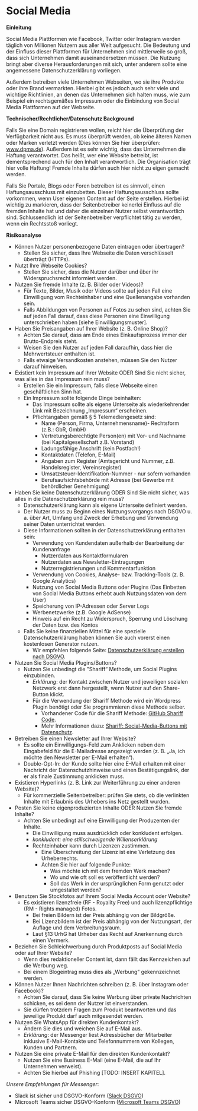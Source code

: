# Social Media
**Einleitung**

Social Media Plattformen wie Facebook, Twitter oder Instagram werden täglich von Millionen Nutzern aus aller Welt aufgesucht. Die Bedeutung und der Einfluss dieser Plattformen für Unternehmen sind mittlerweile so groß, dass sich Unternehmen damit auseinandersetzen müssen.
Die Nutzung bringt aber diverse Herausforderungen mit sich, unter anderem sollte eine angemessene Datenschutzerklärung vorliegen.

Außerdem betreiben viele Unternehmen Webseiten, wo sie ihre Produkte oder ihre Brand vermarkten. Hierbei gibt es jedoch auch sehr viele und wichtige Richtlinien, an denen das Unternehmen sich halten muss, wie zum Beispiel ein rechtsgemäßes Impressum oder die Einbindung von Social Media Plattformen auf der Webseite.

**Technischer/Rechtlicher/Datenschutz Background**

Falls Sie eine Domain registrieren wollen, reicht hier die Überprüfung der Verfügbarkeit nicht aus. Es muss überprüft werden, ob keine älteren Namen oder Marken verletzt werden (Dies können Sie hier überprüfen: www.dpma.de).
Außerdem ist es sehr wichtig, dass das Unternehmen die Haftung verantwortet. Das heißt, wer eine Website betreibt, ist dementsprechend auch für den Inhalt verantwortlich. Die Organisation trägt hier volle Haftung!
Fremde Inhalte dürfen auch hier nicht zu eigen gemacht werden.

Falls Sie Portale, Blogs oder Foren betreiben ist es sinnvoll, einen Haftungsausschluss mit einzubetten. Dieser Haftungsausschluss sollte vorkommen, wenn User eigenen Content auf der Seite erstellen. Hierbei ist wichtig zu markieren, dass der Seitenbetreiber keinerlei Einfluss auf die fremden Inhalte hat und daher die einzelnen Nutzer selbst verantwortlich sind. Schlussendlich ist der Seitenbetreiber verpflichtet tätig zu werden, wenn ein Rechtsstoß vorliegt.

**Risikoanalyse**

* Können Nutzer personenbezogene Daten eintragen oder übertragen?
  * Stellen Sie sicher, dass Ihre Webseite die Daten verschlüsselt überträgt (HTTPs).
* Nutzt Ihre Webseite Cookies?
  * Stellen Sie sicher, dass die Nutzer darüber und über ihr Widerspruchsrecht informiert werden.
* Nutzen Sie fremde Inhalte (z. B. Bilder oder Videos)?
	* Für Texte, Bilder, Musik oder Videos sollte auf jeden Fall eine Einwilligung vom Rechteinhaber und eine Quellenangabe vorhanden sein.
	* Falls Abbildungen von Personen auf Fotos zu sehen sind, achten Sie auf jeden Fall darauf, dass diese Personen eine Einwilligung unterschrieben haben [siehe Einwilligungsmuster].
* Haben Sie Preisangaben auf Ihrer Website (z. B. Online Shop)?
	* Achten Sie darauf, dass am Ende eines Einkaufsprozess immer der Brutto-Endpreis steht.
	* Weisen Sie den Nutzer auf jeden Fall daraufhin, dass hier die Mehrwertsteuer enthalten ist.
	* Falls etwaige Versandkosten anstehen, müssen Sie den Nutzer darauf hinweisen.
* Existiert kein Impressum auf Ihrer Website ODER
Sind Sie nicht sicher, was alles in das Impressum rein muss?
	* Erstellen Sie ein Impressum, falls diese Webseite einen geschäftlichen Sinn hat.
	* Ein Impressum sollte folgende Dinge beinhalten:
		* Das Impressum sollte als eigene Unterseite als wiederkehrender Link mit Bezeichnung „Impressum“ erscheinen.
		* Pflichtangaben gemäß § 5 Telemediengesetz sind:
			* Name (Person, Firma, Unternehmensname)- Rechtsform (z.B.: GbR, GmbH)
			* Vertretungsberechtigte Person(en) mit Vor- und Nachname (bei Kapitalgesellschaft z.B. Vorstand)
			* Ladungsfähige Anschrift (kein Postfach!)
			* Kontaktdaten (Telefon, E-Mail)
			* Angaben zum Register (Amtsgericht und Nummer, z.B. Handelsregister, Vereinsregister)
			* Umsatzsteuer-Identifikation-Nummer - nur sofern vorhanden
			* Berufsaufsichtsbehörde mit Adresse (bei Gewerbe mit behördlicher Genehmigung)
* Haben Sie keine Datenschutzerklärung ODER
Sind Sie nicht sicher, was alles in die Datenschutzerklärung rein muss?
	* Datenschutzerklärung kann als eigene Unterseite definiert werden.
	* Der Nutzer muss zu Beginn eines Nutzungsvorgangs nach DSGVO u. a. über Art, Umfang und Zweck der Erhebung und Verwendung seiner Daten unterrichtet werden.
	* Diese Informationen sollten in der Datenschutzerklärung enthalten sein:
		* Verwendung von Kundendaten außerhalb der Bearbeitung der Kundenanfrage
			* Nutzerdaten aus Kontaktformularen
			* Nutzerdaten aus Newsletter-Eintragungen
			* Nutzerregistrierungen und Kommentarfunktion
		* Verwendung von Cookies, Analyse- bzw. Tracking-Tools (z. B. Google Analytics)
		* Nutzung von Social Media Buttons oder Plugins (Das Einbetten von Social Media Buttons erhebt auch Nutzungsdaten von dem User)
		* Speicherung von IP-Adressen oder Server Logs
		* Werbenetzwerke (z.B. Google AdSense)
		* Hinweis auf ein Recht zu Widerspruch, Sperrung und Löschung der Daten bzw. des Kontos
	* Falls Sie keine finanziellen Mittel für eine spezielle Datenschutzerklärung haben können Sie auch vorerst einen kostenlosen Generator nutzen.
		* Wir empfehlen folgende Seite: [Datenschutzerklärung erstellen nach DSGVO](https://www.e-recht24.de/muster-datenschutzerklaerung.html).
* Nutzen Sie Social Media Plugins/Buttons?
	* Nutzen Sie unbedingt die "Shariff“ Methode, um Social Plugins einzubinden.
		* *Erklärung*: der Kontakt zwischen Nutzer und jeweiligen sozialen Netzwerk erst dann hergestellt, wenn Nutzer auf den Share-Button klickt.
		* Für die Verwendung der Shariff Methode wird ein Wordpress Plugin benötigt oder Sie programmieren diese Methode selber.
			* Vorhandener Code für die Shariff Methode: [GitHub Shariff Code](https://github.com/heiseonline/shariff).
			* Mehr Informationen dazu: [Shariff: Social-Media-Buttons mit Datenschutz](https://www.heise.de/ct/artikel/Shariff-Social-Media-Buttons-mit-Datenschutz-2467514.html).
* Betreiben Sie einen Newsletter auf Ihrer Website?
	* Es sollte ein Einwilligungs-Feld zum Anklicken neben dem Eingabefeld für die E-Mailadresse angezeigt werden (z. B. „Ja, ich möchte den Newsletter per E-Mail erhalten“).
	* Double-Opt-In: der Kunde sollte hier eine E-Mail erhalten mit einer Nachricht der Datenschutzhinweise und einen Bestätigungslink, der er als finale Zustimmung anklicken muss.
* Existieren Hyperlinks (z. B. Link zur Weiterführung zu einer anderen Website)?
	* Für kommerzielle Seitenbetreiber: prüfen Sie stets, ob die verlinkten Inhalte mit Erlaubnis des Urhebers ins Netz gestellt wurden.
* Posten Sie keine eigenproduzierten Inhalte ODER
Nutzen Sie fremde Inhalte?
	* Achten Sie unbedingt auf eine Einwilligung der Produzenten der Inhalte.
		* Die Einwilligung muss ausdrücklich oder konkludent erfolgen.
		* *konkludent: eine stillschweigende Willenserklärung*
		* Rechteinhaber kann durch Lizenzen zustimmen.
			* Eine Überschreitung der Lizenz ist eine Verletzung des Urheberrechts.
			* Achten Sie hier auf folgende Punkte:
				* Was möchte ich mit dem fremden Werk machen?
				* Wo und wie oft soll es veröffentlicht werden?
				* Soll das Werk in der ursprünglichen Form genutzt oder umgestaltet werden?
* Benutzen Sie Stockfotos auf Ihrem Social Media Account oder Website?
	* Es existieren lizenzfreie (RF - Royality Free) und auch lizenzpflichtige (RM - Rights managed) Fotos.
		* Bei freien Bildern ist der Preis abhängig von der Bildgröße.
		* Bei Lizenzbildern ist der Preis abhängig von der Nutzungsart, der Auflage und dem Verbreitungsraum.
		* Laut §13 UrhG hat Urheber das Recht auf Anerkennung durch einen Vermerk.
* Beziehen Sie Schleichwerbung durch Produktposts auf Social Media oder auf Ihrer Website?
	* Wenn dies redaktioneller Content ist, dann fällt das Kennzeichen auf die Werbung weg.
	* Bei einem Blogeintrag muss dies als „Werbung“ gekennzeichnet werden.
* Können Nutzer Ihnen Nachrichten schreiben (z. B. über Instagram oder Facebook)?
	* Achten Sie darauf, dass Sie keine Werbung über private Nachrichten schicken, es sei denn der Nutzer ist einverstanden.
	* Sie dürfen trotzdem Fragen zum Produkt beantworten und das jeweilige Produkt darf auch mitgesendet werden.
* Nutzen Sie WhatsApp für direkten Kundenkontakt?
	* Ändern Sie dies und weichen Sie auf E-Mail aus.
	* *Erklärung*: der Messenger liest Adressbücher der Mitarbeiter inklusive E-Mail-Kontakte und Telefonnummern von Kollegen, Kunden und Partnern.
* Nutzen Sie eine private E-Mail für den direkten Kundenkontakt?
	* Nutzen Sie eine Business E-Mail (eine E-Mail, die auf Ihr Unternehmen verweist).
	* Achten Sie hierbei auf Phishing [TODO: INSERT KAPITEL].

*Unsere Empfehlungen für Messenger*:
* Slack ist sicher und DSGVO-Konform ([Slack DSGVO](https://slack.com/intl/de-de/gdpr))
* Microsoft Teams sicher DSGVO-Konform ([Microsoft Teams DSGVO](https://support.office.com/de-de/article/datenschutzgrundverordnung-dsgv-und-teams-free-bdf2e378-da6b-48d9-a13d-44917c6ee90a))
